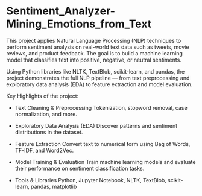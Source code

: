 # Sentiment_Analyzer-Mining_Emotions_from_Text

This project applies Natural Language Processing (NLP) techniques to perform sentiment analysis on real-world text data such as tweets, movie reviews, and product feedback. The goal is to build a machine learning model that classifies text into positive, negative, or neutral sentiments.

Using Python libraries like NLTK, TextBlob, scikit-learn, and pandas, the project demonstrates the full NLP pipeline — from text preprocessing and exploratory data analysis (EDA) to feature extraction and model evaluation.

Key Highlights of the project: 
- Text Cleaning & Preprocessing
  Tokenization, stopword removal, case normalization, and more.

- Exploratory Data Analysis (EDA)
  Discover patterns and sentiment distributions in the dataset.

- Feature Extraction
  Convert text to numerical form using Bag of Words, TF-IDF, and Word2Vec.

- Model Training & Evaluation
  Train machine learning models and evaluate their performance on sentiment classification tasks.

- Tools & Libraries
  Python, Jupyter Notebook, NLTK, TextBlob, scikit-learn, pandas, matplotlib
